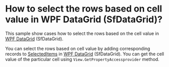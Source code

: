 # How to select the rows based on cell value in WPF DataGrid (SfDataGrid)?

This sample show cases how to select the rows based on the cell value in [WPF DataGrid](https://www.syncfusion.com/wpf-ui-controls/datagrid) (SfDataGrid).

You can select the rows based on cell value by adding corresponding records to [SelectedItems](https://help.syncfusion.com/cr/wpf/Syncfusion.UI.Xaml.Grid.SfGridBase.html#Syncfusion_UI_Xaml_Grid_SfGridBase_SelectedItems) in [WPF DataGrid](https://www.syncfusion.com/wpf-ui-controls/datagrid) (SfDataGrid). You can get the cell value of the particular cell using `View.GetPropertyAccessprovider` method.